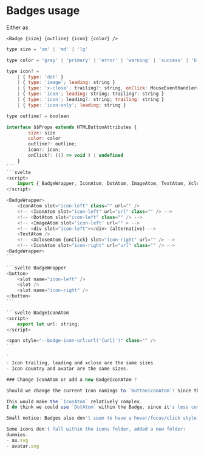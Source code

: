 # Badges usage

Either as

```svelte
<Badge {size} {outline} {icon} {color} />
```

````js
type size = 'sm' | 'md' | 'lg'

type color = 'gray' | 'primary' | 'error' | 'warning' | 'success' | 'blue gray' | 'blue light' | 'blue' | 'indigo' | 'purple' | 'pink' | 'rosé' | 'orange'

type icon? =
	| { type: 'dot' }
    | { type: 'image'; leading: string }
    | { type: 'x-close'; trailing?: string, onClick: MouseEventHandler<HTMLButtonElement> }
    | { type: 'icon'; leading: string; trailing?: string }
    | { type: 'icon'; leading?: string; trailing: string }
    | { type: 'icon-only'; leading: string }

type outline? = boolean

interface $$Props extends HTMLButtonAttributes {
        size: size
        color: color
		outline?: outline;
		icon?: icon;
        onClick?: (() => void ) | undefined
	}
```
```svelte
<script>
    import { BadgeWrapper, IconAtom, DotAtom, ImageAtom, TextAtom, XcloseAtom } from "library"
</script>

<BadgeWrapper>
    <IconAtom slot="icon-left" class="" url="" />
    <!-- <IconAtom slot="icon-left" url="url" class="" /> -->
    <!-- <DotAtom slot="icon-left" class="" /> -->
    <!-- <ImageAtom slot='icon-left' url="" > -->
    <!-- <div slot="icon-left"></div> (alternative) -->
    <TextAtom />
    <!-- <XcloseAtom {onClick} slot="icon-right" url="" /> -->
    <!-- <IconAtom slot="icon-right" url="url" class="" /> -->
<BadgeWrapper>
```

```svelte BadgeWrapper
<button>
	<slot name="icon-left" />
	<slot />
	<slot name="icon-right" />
</button>
```

```svelte BadgeIconAtom
<script>
	export let url: string;
</script>

<span style="--badge-icon-url:url('{url}')" class="" />
```

`
- Icon trailing, leading and xclose are the same sizes
- Icon country and avatar are the same sizes.

### Change IconAtom or add a new BadgeIconAtom ?

Should we change the current Icon namings to `ButtonIconAtom`? Since there is a difference in props/context being passed between `BadgeIcons` and `ButtonIcons`, there is also a size difference and a style difference. Currently the `IconAtom` is getting the context from it's parent component mainly `destructive` and `hierarchy` are props a `BadgeIcon` won't have,

This would make the `IconAtom` relatively complex.
I do think we could use `DotAtom` within the Badge, since it's less complex

Small notice: Badges also don't seem to have a hover/focus/click style, even though there is a close button involved.

Some icons don't fall within the icons folder, added a new folder:
dummies:
- au.svg
- avatar.svg
````
